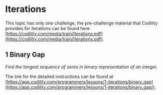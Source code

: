 # Iterations

This topic has only one challenge, the pre-challenge material that Codility provides for iterations can be found here [https://codility.com/media/train/Iterations.pdf](https://codility.com/media/train/Iterations.pdf).

## 1 Binary Gap
*Find the longest sequence of zeros in binary representation of an integer.*

The link for the detailed instructions can be found at [https://app.codility.com/programmers/lessons/1-iterations/binary_gap](https://app.codility.com/programmers/lessons/1-iterations/binary_gap/).